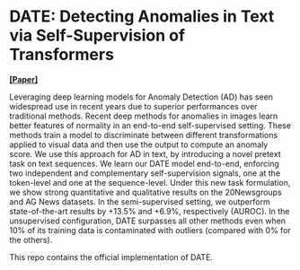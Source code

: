 # DATE: Detecting Anomalies in Text via Self-Supervision of Transformers

**[[Paper]](https://arxiv.org/abs/2104.05591v1)**

Leveraging deep learning models for Anomaly Detection (AD) has seen widespread use in recent years due to superior performances over traditional methods. Recent deep methods for anomalies in images learn better features of normality in an end-to-end self-supervised setting. These methods train a model to discriminate between different transformations applied to visual data and then use the output to compute an anomaly score. We use this approach for AD in text, by introducing a novel pretext task on text sequences. We learn our DATE model end-to-end, enforcing two independent and complementary self-supervision signals, one at the token-level and one at the sequence-level. Under this new task formulation, we show strong quantitative and qualitative results on the 20Newsgroups and AG News datasets. In the semi-supervised setting, we outperform state-of-the-art results by +13.5% and +6.9%, respectively (AUROC). In the unsupervised configuration, DATE surpasses all other methods even when 10% of its training data is contaminated with outliers (compared with 0% for the others).

This repo contains the official implementation of DATE.
